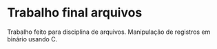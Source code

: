 # Trabalho final arquivos

Trabalho feito para disciplina de arquivos.
Manipulação de registros em binário usando C.
